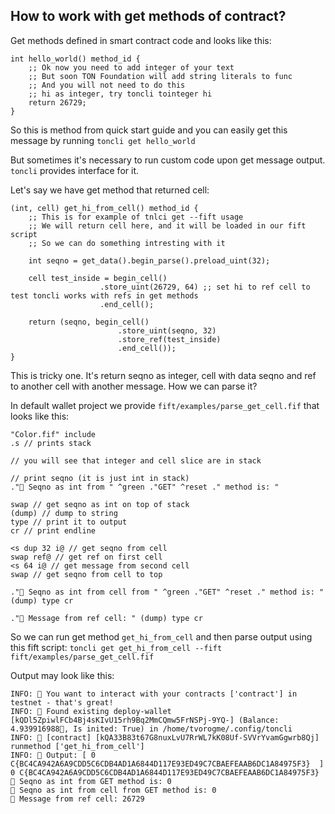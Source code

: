 ## How to work with get methods of contract?

Get methods defined in smart contract code and looks like this:

```
int hello_world() method_id {
    ;; Ok now you need to add integer of your text
    ;; But soon TON Foundation will add string literals to func
    ;; And you will not need to do this
    ;; hi as integer, try toncli tointeger hi
    return 26729;
}
```

So this is method from quick start guide and you can easily get this message by running `toncli get hello_world`

But sometimes it's necessary to run custom code upon get message output. `toncli` provides interface for it. 

Let's say we have get method that returned cell:

```
(int, cell) get_hi_from_cell() method_id {
    ;; This is for example of tnlci get --fift usage
    ;; We will return cell here, and it will be loaded in our fift script
    ;; So we can do something intresting with it

    int seqno = get_data().begin_parse().preload_uint(32);

    cell test_inside = begin_cell()
                    .store_uint(26729, 64) ;; set hi to ref cell to test toncli works with refs in get methods
                    .end_cell();

    return (seqno, begin_cell()
                        .store_uint(seqno, 32)
                        .store_ref(test_inside)
                        .end_cell());
}
```

This is tricky one. It's return seqno as integer, cell with data seqno and ref to another cell with another message. How we can parse it?

In default wallet project we provide `fift/examples/parse_get_cell.fif` that looks like this:

```
"Color.fif" include
.s // prints stack

// you will see that integer and cell slice are in stack

// print seqno (it is just int in stack)
."🤗 Seqno as int from " ^green ."GET" ^reset ." method is: "

swap // get seqno as int on top of stack
(dump) // dump to string
type // print it to output
cr // print endline

<s dup 32 i@ // get seqno from cell
swap ref@ // get ref on first cell
<s 64 i@ // get message from second cell
swap // get seqno from cell to top

."🤗 Seqno as int from cell from " ^green ."GET" ^reset ." method is: " (dump) type cr

."🥳 Message from ref cell: " (dump) type cr
```

So we can run get method `get_hi_from_cell` and then parse output using this fift script: `toncli get get_hi_from_cell --fift fift/examples/parse_get_cell.fif`

Output may look like this:

```
INFO: 🚀 You want to interact with your contracts ['contract'] in testnet - that's great!
INFO: 🦘 Found existing deploy-wallet [kQDl5ZpiwlFCb4Bj4sKIvU15rh9Bq2MmCQmw5FrNSPj-9YQ-] (Balance: 4.939916988💎, Is inited: True) in /home/tvorogme/.config/toncli
INFO: 👯 [contract] [kQA33B83t67G8nuxLvU7RrWL7kK08Uf-SVVrYvamGgwrb8Qj] runmethod ['get_hi_from_cell']
INFO: 🧐 Output: [ 0 C{BC4CA942A6A9CDD5C6CDB4AD1A6844D117E93ED49C7CBAEFEAAB6DC1A84975F3}  ]
0 C{BC4CA942A6A9CDD5C6CDB4AD1A6844D117E93ED49C7CBAEFEAAB6DC1A84975F3} 
🤗 Seqno as int from GET method is: 0
🤗 Seqno as int from cell from GET method is: 0
🥳 Message from ref cell: 26729
```